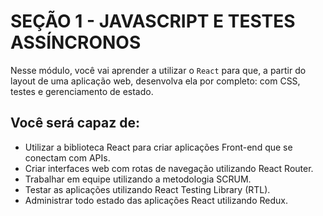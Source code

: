 # SEÇÃO 1 - JAVASCRIPT E TESTES ASSÍNCRONOS

Nesse módulo, você vai aprender a utilizar o `React` para que, a partir do layout de uma aplicação web, desenvolva ela por completo: com CSS, testes e gerenciamento de estado.

## Você será capaz de:

- Utilizar a biblioteca React para criar aplicações Front-end que se conectam com APIs.
- Criar interfaces web com rotas de navegação utilizando React Router.
- Trabalhar em equipe utilizando a metodologia SCRUM.
- Testar as aplicações utilizando React Testing Library (RTL).
- Administrar todo estado das aplicações React utilizando Redux.